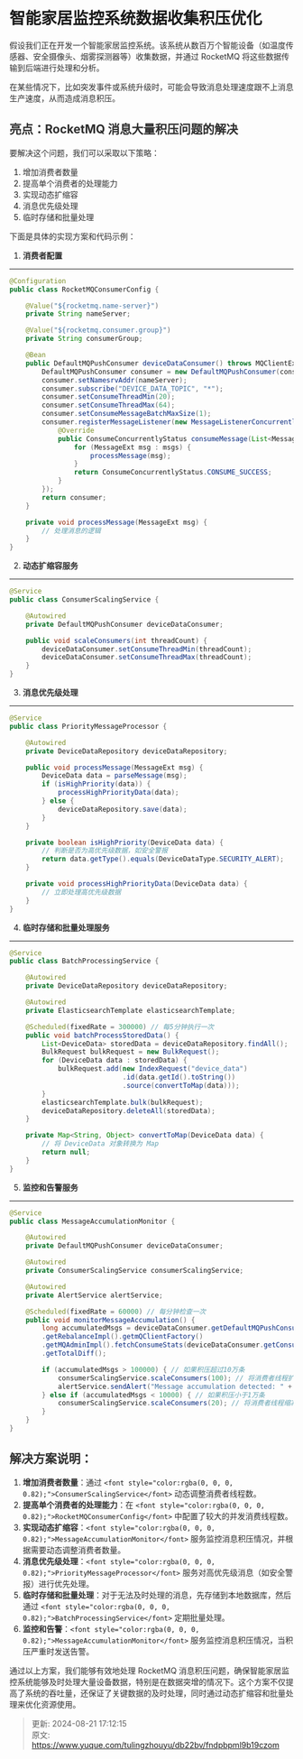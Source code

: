 # 智能家居监控系统数据收集积压优化

<font style="color:rgba(0, 0, 0, 0.82);">假设我们正在开发一个智能家居监控系统。该系统从数百万个智能设备（如温度传感器、安全摄像头、烟雾探测器等）收集数据，并通过 RocketMQ 将这些数据传输到后端进行处理和分析。</font>

<font style="color:rgba(0, 0, 0, 0.82);">在某些情况下，比如突发事件或系统升级时，可能会导致消息处理速度跟不上消息生产速度，从而造成消息积压。</font>

## <font style="color:rgba(0, 0, 0, 0.82);">亮点：RocketMQ 消息大量积压问题的解决</font>
<font style="color:rgba(0, 0, 0, 0.82);">要解决这个问题，我们可以采取以下策略：</font>

1. <font style="color:rgba(0, 0, 0, 0.82);">增加消费者数量</font>
2. <font style="color:rgba(0, 0, 0, 0.82);">提高单个消费者的处理能力</font>
3. <font style="color:rgba(0, 0, 0, 0.82);">实现动态扩缩容</font>
4. <font style="color:rgba(0, 0, 0, 0.82);">消息优先级处理</font>
5. <font style="color:rgba(0, 0, 0, 0.82);">临时存储和批量处理</font>

<font style="color:rgba(0, 0, 0, 0.82);">下面是具体的实现方案和代码示例：</font>

1. **<font style="color:rgba(0, 0, 0, 0.82);">消费者配置</font>**

---

```java
@Configuration  
public class RocketMQConsumerConfig {  

    @Value("${rocketmq.name-server}")  
    private String nameServer;  

    @Value("${rocketmq.consumer.group}")  
    private String consumerGroup;  

    @Bean  
    public DefaultMQPushConsumer deviceDataConsumer() throws MQClientException {  
        DefaultMQPushConsumer consumer = new DefaultMQPushConsumer(consumerGroup);  
        consumer.setNamesrvAddr(nameServer);  
        consumer.subscribe("DEVICE_DATA_TOPIC", "*");  
        consumer.setConsumeThreadMin(20);  
        consumer.setConsumeThreadMax(64);  
        consumer.setConsumeMessageBatchMaxSize(1);  
        consumer.registerMessageListener(new MessageListenerConcurrently() {  
            @Override  
            public ConsumeConcurrentlyStatus consumeMessage(List<MessageExt> msgs, ConsumeConcurrentlyContext context) {  
                for (MessageExt msg : msgs) {  
                    processMessage(msg);  
                }  
                return ConsumeConcurrentlyStatus.CONSUME_SUCCESS;  
            }  
        });  
        return consumer;  
    }  

    private void processMessage(MessageExt msg) {  
        // 处理消息的逻辑  
    }  
}
```

2. **<font style="color:rgba(0, 0, 0, 0.82);">动态扩缩容服务</font>**

---

```java
@Service  
public class ConsumerScalingService {  

    @Autowired  
    private DefaultMQPushConsumer deviceDataConsumer;  

    public void scaleConsumers(int threadCount) {  
        deviceDataConsumer.setConsumeThreadMin(threadCount);  
        deviceDataConsumer.setConsumeThreadMax(threadCount);  
    }  
}
```

3. **<font style="color:rgba(0, 0, 0, 0.82);">消息优先级处理</font>**

---

```java
@Service  
public class PriorityMessageProcessor {  

    @Autowired  
    private DeviceDataRepository deviceDataRepository;  

    public void processMessage(MessageExt msg) {  
        DeviceData data = parseMessage(msg);  
        if (isHighPriority(data)) {  
            processHighPriorityData(data);  
        } else {  
            deviceDataRepository.save(data);  
        }  
    }  

    private boolean isHighPriority(DeviceData data) {  
        // 判断是否为高优先级数据，如安全警报  
        return data.getType().equals(DeviceDataType.SECURITY_ALERT);  
    }  

    private void processHighPriorityData(DeviceData data) {  
        // 立即处理高优先级数据  
    }  
}
```

4. **<font style="color:rgba(0, 0, 0, 0.82);">临时存储和批量处理服务</font>**

---

```java
@Service  
public class BatchProcessingService {  

    @Autowired  
    private DeviceDataRepository deviceDataRepository;  

    @Autowired  
    private ElasticsearchTemplate elasticsearchTemplate;  

    @Scheduled(fixedRate = 300000) // 每5分钟执行一次  
    public void batchProcessStoredData() {  
        List<DeviceData> storedData = deviceDataRepository.findAll();  
        BulkRequest bulkRequest = new BulkRequest();  
        for (DeviceData data : storedData) {  
            bulkRequest.add(new IndexRequest("device_data")  
                            .id(data.getId().toString())  
                            .source(convertToMap(data)));  
        }  
        elasticsearchTemplate.bulk(bulkRequest);  
        deviceDataRepository.deleteAll(storedData);  
    }  

    private Map<String, Object> convertToMap(DeviceData data) {  
        // 将 DeviceData 对象转换为 Map  
        return null;  
    }  
}
```

5. **<font style="color:rgba(0, 0, 0, 0.82);">监控和告警服务</font>**

---

```java
@Service  
public class MessageAccumulationMonitor {  

    @Autowired  
    private DefaultMQPushConsumer deviceDataConsumer;  

    @Autowired  
    private ConsumerScalingService consumerScalingService;  

    @Autowired  
    private AlertService alertService;  

    @Scheduled(fixedRate = 60000) // 每分钟检查一次  
    public void monitorMessageAccumulation() {  
        long accumulatedMsgs = deviceDataConsumer.getDefaultMQPushConsumerImpl()  
        .getRebalanceImpl().getmQClientFactory()  
        .getMQAdminImpl().fetchConsumeStats(deviceDataConsumer.getConsumerGroup())  
        .getTotalDiff();  

        if (accumulatedMsgs > 100000) { // 如果积压超过10万条  
            consumerScalingService.scaleConsumers(100); // 将消费者线程扩展到100  
            alertService.sendAlert("Message accumulation detected: " + accumulatedMsgs);  
        } else if (accumulatedMsgs < 10000) { // 如果积压小于1万条  
            consumerScalingService.scaleConsumers(20); // 将消费者线程缩减到20  
        }  
    }  
}
```

## <font style="color:rgba(0, 0, 0, 0.82);">解决方案说明：</font>
1. **<font style="color:rgba(0, 0, 0, 0.82);">增加消费者数量</font>**<font style="color:rgba(0, 0, 0, 0.82);">：通过</font><font style="color:rgba(0, 0, 0, 0.82);"> </font>`<font style="color:rgba(0, 0, 0, 0.82);">ConsumerScalingService</font>`<font style="color:rgba(0, 0, 0, 0.82);"> </font><font style="color:rgba(0, 0, 0, 0.82);">动态调整消费者线程数。</font>
2. **<font style="color:rgba(0, 0, 0, 0.82);">提高单个消费者的处理能力</font>**<font style="color:rgba(0, 0, 0, 0.82);">：在</font><font style="color:rgba(0, 0, 0, 0.82);"> </font>`<font style="color:rgba(0, 0, 0, 0.82);">RocketMQConsumerConfig</font>`<font style="color:rgba(0, 0, 0, 0.82);"> </font><font style="color:rgba(0, 0, 0, 0.82);">中配置了较大的并发消费线程数。</font>
3. **<font style="color:rgba(0, 0, 0, 0.82);">实现动态扩缩容</font>**<font style="color:rgba(0, 0, 0, 0.82);">：</font>`<font style="color:rgba(0, 0, 0, 0.82);">MessageAccumulationMonitor</font>`<font style="color:rgba(0, 0, 0, 0.82);"> </font><font style="color:rgba(0, 0, 0, 0.82);">服务监控消息积压情况，并根据需要动态调整消费者数量。</font>
4. **<font style="color:rgba(0, 0, 0, 0.82);">消息优先级处理</font>**<font style="color:rgba(0, 0, 0, 0.82);">：</font>`<font style="color:rgba(0, 0, 0, 0.82);">PriorityMessageProcessor</font>`<font style="color:rgba(0, 0, 0, 0.82);"> </font><font style="color:rgba(0, 0, 0, 0.82);">服务对高优先级消息（如安全警报）进行优先处理。</font>
5. **<font style="color:rgba(0, 0, 0, 0.82);">临时存储和批量处理</font>**<font style="color:rgba(0, 0, 0, 0.82);">：对于无法及时处理的消息，先存储到本地数据库，然后通过</font><font style="color:rgba(0, 0, 0, 0.82);"> </font>`<font style="color:rgba(0, 0, 0, 0.82);">BatchProcessingService</font>`<font style="color:rgba(0, 0, 0, 0.82);"> </font><font style="color:rgba(0, 0, 0, 0.82);">定期批量处理。</font>
6. **<font style="color:rgba(0, 0, 0, 0.82);">监控和告警</font>**<font style="color:rgba(0, 0, 0, 0.82);">：</font>`<font style="color:rgba(0, 0, 0, 0.82);">MessageAccumulationMonitor</font>`<font style="color:rgba(0, 0, 0, 0.82);"> </font><font style="color:rgba(0, 0, 0, 0.82);">服务监控消息积压情况，当积压严重时发送告警。</font>

<font style="color:rgba(0, 0, 0, 0.82);">通过以上方案，我们能够有效地处理 RocketMQ 消息积压问题，确保智能家居监控系统能够及时处理大量设备数据，特别是在数据突增的情况下。这个方案不仅提高了系统的吞吐量，还保证了关键数据的及时处理，同时通过动态扩缩容和批量处理来优化资源使用。</font>



> 更新: 2024-08-21 17:12:15  
> 原文: <https://www.yuque.com/tulingzhouyu/db22bv/fndpbpml9b19czom>